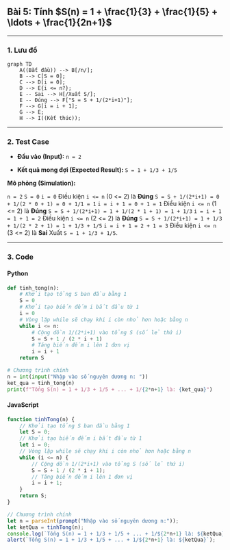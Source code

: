 ## Bài 5: Tính $S(n) = 1 + \frac{1}{3} + \frac{1}{5} + \ldots + \frac{1}{2n+1}$

---

### **1. Lưu đồ**

```mermaid
graph TD
    A((Bắt đầu)) --> B[/n/];
    B --> C[S = 0];
    C --> D[i = 0];
    D --> E{i <= n?};
    E -- Sai --> H[/Xuất S/];
    E -- Đúng --> F["S = S + 1/(2*i+1)"];
    F --> G[i = i + 1];
    G --> E;
    H --> I((Kết thúc));
```

---

### **2. Test Case**

- **Đầu vào (Input):** `n = 2`

- **Kết quả mong đợi (Expected Result):** `S = 1 + 1/3 + 1/5`


**Mô phỏng (Simulation):**

`n = 2`
`S = 0`
`i = 0`
Điều kiện `i <= n` (0 <= 2) là **Đúng**
    `S = S + 1/(2*i+1) = 0 + 1/(2 * 0 + 1) = 0 + 1/1 = 1`
    `i = i + 1 = 0 + 1 = 1`
Điều kiện `i <= n` (1 <= 2) là **Đúng**
    `S = S + 1/(2*i+1) = 1 + 1/(2 * 1 + 1) = 1 + 1/3`
    `i = i + 1 = 1 + 1 = 2`
Điều kiện `i <= n` (2 <= 2) là **Đúng**
    `S = S + 1/(2*i+1) = 1 + 1/3 + 1/(2 * 2 + 1) = 1 + 1/3 + 1/5`
    `i = i + 1 = 2 + 1 = 3`
Điều kiện `i <= n` (3 <= 2) là **Sai**
Xuất `S = 1 + 1/3 + 1/5`.

---

### **3. Code**

#### **Python**

```python
def tinh_tong(n):
    # Khởi tạo tổng S ban đầu bằng 1
    S = 0
    # Khởi tạo biến đếm i bắt đầu từ 1
    i = 0
    # Vòng lặp while sẽ chạy khi i còn nhỏ hơn hoặc bằng n
    while i <= n:
        # Cộng dồn 1/(2*i+1) vào tổng S (số lẻ thứ i)
        S = S + 1 / (2 * i + 1)
        # Tăng biến đếm i lên 1 đơn vị
        i = i + 1
    return S

# Chương trình chính
n = int(input("Nhập vào số nguyên dương n: "))
ket_qua = tinh_tong(n)
print(f"Tổng S(n) = 1 + 1/3 + 1/5 + ... + 1/{2*n+1} là: {ket_qua}")
```

#### **JavaScript**

```javascript
function tinhTong(n) {
    // Khởi tạo tổng S ban đầu bằng 1
    let S = 0;
    // Khởi tạo biến đếm i bắt đầu từ 1
    let i = 0;
    // Vòng lặp while sẽ chạy khi i còn nhỏ hơn hoặc bằng n
    while (i <= n) {
        // Cộng dồn 1/(2*i+1) vào tổng S (số lẻ thứ i)
        S = S + 1 / (2 * i + 1);
        // Tăng biến đếm i lên 1 đơn vị
        i = i + 1;
    }
    return S;
}

// Chương trình chính
let n = parseInt(prompt("Nhập vào số nguyên dương n:"));
let ketQua = tinhTong(n);
console.log(`Tổng S(n) = 1 + 1/3 + 1/5 + ... + 1/${2*n+1} là: ${ketQua}`);
alert(`Tổng S(n) = 1 + 1/3 + 1/5 + ... + 1/${2*n+1} là: ${ketQua}`);
```